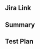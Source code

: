 ## Jira Link
<!-- Add corresponding Jira link here and make PR's Title starting with the Jira ID. 

For Example:
Jira link - https://29022131.atlassian.net/browse/EXP-7344
Then PR's title should be: 
[EXP-7344] Title for the PR
-->

## Summary
<!-- A brief description about the changes proposed in the pull request. e.g.:

add pull requests template to standardize pull request content to make code review process more comfortable for both the change creators and reviewers.

-->

## Test Plan
<!-- (from https://secure.phabricator.com/book/phabricator/article/differential_test_plans/ You can find more useful information about test plan there)

A test plan is a repeatable list of steps which document what you have done to verify the behavior of a change. A good test plan convinces a reviewer that you have been thorough in making sure your change works as intended and has enough detail to allow someone unfamiliar with your change to verify its behavior. -->
